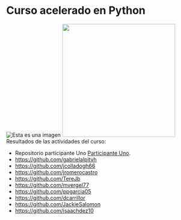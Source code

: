 # Curso acelerado en Python

![Esta es una imagen](https://upload.wikimedia.org/wikipedia/commons/thumb/c/c3/Python-logo-notext.svg/1200px-Python-logo-notext.svg.png|width=100px)
<img src="[https://your-image-url.type](https://upload.wikimedia.org/wikipedia/commons/thumb/c/c3/Python-logo-notext.svg/1200px-Python-logo-notext.svg.png)" width="300">
Resultados de las actividades del curso:

- Repositorio participante Uno [Participante Uno](https://github.com/ulinjr).
- https://github.com/gabrielalpitvh
- https://github.com/jcolladogh66
- https://github.com/jromerocastro
- https://github.com/TereJb
- https://github.com/mvergel77
- https://github.com/ppgarcia05
- https://github.com/dcarrillor
- https://github.com/JackieSalomon
- https://github.com/isaachdez10
